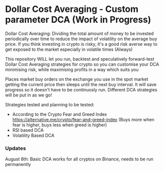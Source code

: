 # Dollar Cost Averaging - Custom parameter DCA (Work in Progress)

Dollar Cost Averaging: Dividing the total amount of money to be invested periodically over time to reduce the impact of volatility on the average buy price. If you think investing in crypto is risky, it's a good risk averse way to get exposed to the market especially in volatile times (Always)

This repository WILL let you run, backtest and speculatively forward-test Dollar Cost Averaging strategies for crypto so you can customise your DCA minimising risk, while maximising profits in a way which suits you

Places market buy orders on the exchange you use in the spot market getting the current price then sleeps until the next buy interval. It will save progress so it doesn't have to be continuosly run. Different DCA strategies will be put in as we go!

Strategies tested and planning to be tested:
- According to the Crypto Fear and Greed Index https://alternative.me/crypto/fear-and-greed-index (Buys more when fear is higher, buys less when greed is higher)
- RSI based DCA
- Volatility Based DCA

### Updates
August 8th:
Basic DCA works for all cryptos on Binance, needs to be run permanently 

